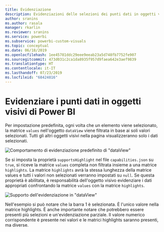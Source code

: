 ```yaml
---
title: Evidenziazione
description: Evidenziazioni delle selezioni dei punti dati in oggetti visivi di Power BI
author: sranins
ms.author: rasala
manager: rkarlin
ms.reviewer: sranins
ms.service: powerbi
ms.subservice: powerbi-custom-visuals
ms.topic: conceptual
ms.date: 06/18/2019
ms.openlocfilehash: 1ee45781ddc29eee9eeab23a5d748fb7752fe907
ms.sourcegitcommit: 473d031c2ca1da8935f957d9faea642e3aef9839
ms.translationtype: HT
ms.contentlocale: it-IT
ms.lasthandoff: 07/23/2019
ms.locfileid: "68424816"
---
```

# <a name="highlight-data-points-in-power-bi-visuals"></a>Evidenziare i punti dati in oggetti visivi di Power BI

Per impostazione predefinita, ogni volta che un elemento viene selezionato, la matrice `values` nell'oggetto `dataView` viene filtrata in base ai soli valori selezionati. Tutti gli altri oggetti visivi nella pagina visualizzeranno solo i dati selezionati.

![Comportamento di evidenziazione predefinito di "dataView"](./media/highlight-dataview.png)

Se si imposta la proprietà `supportsHighlight` nel file `capabilities.json` su `true`, si riceve la matrice `values` completa non filtrata insieme a una matrice `highlights`. La matrice `highlights` avrà la stessa lunghezza della matrice values e tutti i valori non selezionati verranno impostati su `null`. Se questa proprietà è abilitata, è responsabilità dell'oggetto visivo evidenziare i dati appropriati confrontando la matrice `values` con la matrice `highlights`.

![Supporto dell'evidenziazione in "dataView"](./media/highlight-dataview-supports.png)

Nell'esempio si può notare che la barra 1 è selezionata. È l'unico valore nella matrice highlights. È anche importante notare che potrebbero essere presenti più selezioni e un'evidenziazione parziale. Il valore numerico corrispondente è presente nei valori e le matrici highlights saranno presenti, ma diverse.
